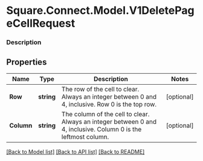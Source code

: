 # Square.Connect.Model.V1DeletePageCellRequest

### Description



## Properties

Name | Type | Description | Notes
------------ | ------------- | ------------- | -------------
**Row** | **string** | The row of the cell to clear. Always an integer between 0 and 4, inclusive. Row 0 is the top row. | [optional] 
**Column** | **string** | The column of the cell to clear. Always an integer between 0 and 4, inclusive. Column 0 is the leftmost column. | [optional] 



[[Back to Model list]](../README.md#documentation-for-models) [[Back to API list]](../README.md#documentation-for-api-endpoints) [[Back to README]](../README.md)

